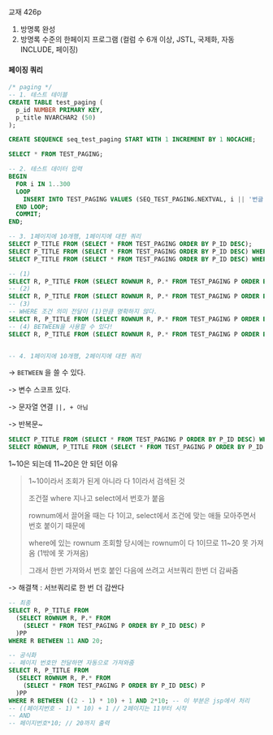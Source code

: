 교재 426p

1. 방명록 완성
2. 방명록 수준의 한페이지 프로그램 \(컬럼 수 6개 이상, JSTL, 국제화, 자동 INCLUDE, 페이징\)

#### 페이징 쿼리

```sql
/* paging */
-- 1. 테스트 테이블
CREATE TABLE test_paging (
  p_id NUMBER PRIMARY KEY,
  p_title NVARCHAR2 (50)
);

CREATE SEQUENCE seq_test_paging START WITH 1 INCREMENT BY 1 NOCACHE;

SELECT * FROM TEST_PAGING;

-- 2. 테스트 데이터 입력
BEGIN
  FOR i IN 1..300
  LOOP
    INSERT INTO TEST_PAGING VALUES (SEQ_TEST_PAGING.NEXTVAL, i || '번글 제목입니다');
  END LOOP;
  COMMIT;
END;

-- 3. 1페이지에 10개행, 1페이지에 대한 쿼리
SELECT P_TITLE FROM (SELECT * FROM TEST_PAGING ORDER BY P_ID DESC);
SELECT P_TITLE FROM (SELECT * FROM TEST_PAGING ORDER BY P_ID DESC) WHERE 1 <= ROWNUM AND ROWNUM <= 10; 
SELECT P_TITLE FROM (SELECT * FROM TEST_PAGING ORDER BY P_ID DESC) WHERE 11 <= ROWNUM AND ROWNUM <= 20; -- 안 되는 쿼리

-- (1)
SELECT R, P_TITLE FROM (SELECT ROWNUM R, P.* FROM TEST_PAGING P ORDER BY P_ID DESC) WHERE 1 <= ROWNUM AND ROWNUM <= 10; 
-- (2)
SELECT R, P_TITLE FROM (SELECT ROWNUM R, P.* FROM TEST_PAGING P ORDER BY P_ID DESC) WHERE 1 <= R AND R <= 10; -- 변수 스코프 있다. 
-- (3)
-- WHERE 조건 의미 전달이 (1)만큼 명확하지 않다.
SELECT R, P_TITLE FROM (SELECT ROWNUM R, P.* FROM TEST_PAGING P ORDER BY P_ID DESC) WHERE 290 <= R AND R <= 300;
-- (4) BETWEEN을 사용할 수 있다!
SELECT R, P_TITLE FROM (SELECT ROWNUM R, P.* FROM TEST_PAGING P ORDER BY P_ID DESC) WHERE R BETWEEN 291 AND 300;


-- 4. 1페이지에 10개행, 2페이지에 대한 쿼리
```

-&gt; `BETWEEN` 을 쓸 수 있다.

-&gt; 변수 스코프 있다.

-&gt; 문자열 연결 `||, + 아님`

-&gt; 반복문~

```sql
SELECT P_TITLE FROM (SELECT * FROM TEST_PAGING P ORDER BY P_ID DESC) WHERE ROWNUM BETWEEN 2 AND 20; -- 얘넨 또 안 나오네
SELECT ROWNUM, P_TITLE FROM (SELECT * FROM TEST_PAGING P ORDER BY P_ID DESC) WHERE ROWNUM BETWEEN 2 AND 20; -- 이것도
```

1~10은 되는데 11~20은 안 되던 이유

> 1~10이라서 조회가 된게 아니라 다 1이라서 검색된 것
>
> 조건절 where 지나고 select에서 번호가 붙음 
>
> rownum에서 끌어올 때는 다 1이고, select에서 조건에 맞는 애들 모아주면서 번호 붙이기 때문에
>
>  where에 있는 rownum 조회할 당시에는 rownum이 다 1이므로 11~20 못 가져옴 \(1밖에 못 가져옴\)
>
> 그래서 한번 가져와서 번호 붙인 다음에 쓰려고 서브쿼리 한번 더 감싸줌



-&gt; 해결책 : 서브쿼리로 한 번 더 감싼다

```sql
-- 최종
SELECT R, P_TITLE FROM 
  (SELECT ROWNUM R, P.* FROM
    (SELECT * FROM TEST_PAGING P ORDER BY P_ID DESC) P
  )PP
WHERE R BETWEEN 11 AND 20;
```

```sql
-- 공식화 
-- 페이지 번호만 전달하면 자동으로 가져와줌
SELECT R, P_TITLE FROM 
  (SELECT ROWNUM R, P.* FROM
    (SELECT * FROM TEST_PAGING P ORDER BY P_ID DESC) P
  )PP
WHERE R BETWEEN ((2 - 1) * 10) + 1 AND 2*10; -- 이 부분은 jsp에서 처리
-- ((페이지번호 - 1) * 10) + 1 // 2페이지는 11부터 시작
-- AND
-- 페이지번호*10; // 20까지 출력  
```





